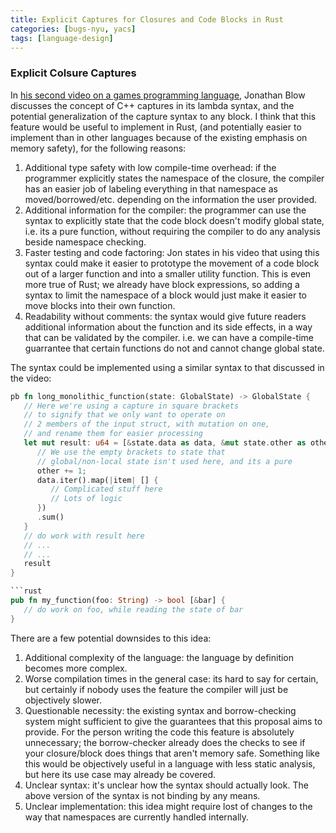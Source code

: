 ```yaml
---
title: Explicit Captures for Closures and Code Blocks in Rust
categories: [bugs-nyu, yacs]
tags: [language-design]
---
```

<!-- {% raw %} -->
<!-- {% include refc-small.html text="ref commit" commit="3cad965..." %} -->
<!-- {% include ref-commit.html text="ref commit" commit="3cad965..." %} -->
<!-- {% endraw %} -->
### Explicit Colsure Captures
In [his second video on a games programming language][jai-video-two],
Jonathan Blow discusses the concept of C++ captures in its lambda syntax,
and the potential generalization of the capture syntax to any block.
I think that this feature would be useful to implement in Rust,
(and potentially easier to implement than in other languages because of the
existing emphasis on memory safety), for the following reasons:

[jai-video-two]: https://youtu.be/5Nc68IdNKdg?t=3030

1. Additional type safety with low compile-time overhead:
   if the programmer explicitly states the namespace of the closure,
   the compiler has an easier job of labeling everything in that namespace as moved/borrowed/etc.
   depending on the information the user provided.
2. Additional information for the compiler: the programmer can use the syntax to
   explicitly state that the code block doesn't modify global state,
   i.e. its a pure function, without requiring the compiler to do any analysis beside namespace checking.
3. Faster testing and code factoring: Jon states in his video that using this syntax
   could make it easier to prototype the movement of a code block out of a larger
   function and into a smaller utility function. This is even more true of Rust;
   we already have block expressions, so adding a syntax to limit the namespace
   of a block would just make it easier to move blocks into their own function.
4. Readability without comments: the syntax would give future readers additional
   information about the function and its side effects, in a way that can be
   validated by the compiler. i.e. we can have a compile-time guarrantee that certain
   functions do not and cannot change global state.

The syntax could be implemented using a similar syntax to that discussed in the video:

```rust
pb fn long_monolithic_function(state: GlobalState) -> GlobalState {
   // Here we're using a capture in square brackets
   // to signify that we only want to operate on
   // 2 members of the input struct, with mutation on one,
   // and rename them for easier processing
   let mut result: u64 = [&state.data as data, &mut state.other as other] {
      // We use the empty brackets to state that
      // global/non-local state isn't used here, and its a pure
      other += 1;
      data.iter().map(|item| [] {
         // Complicated stuff here
         // Lots of logic
      })
      .sum()
   }
   // do work with result here
   // ...
   // ...
   result
}

```rust
pub fn my_function(foo: String) -> bool [&bar] {
   // do work on foo, while reading the state of bar
}
```
There are a few potential downsides to this idea:

1. Additional complexity of the language: the language by definition becomes more
   complex.
2. Worse compilation times in the general case: its hard to say for certain, but
   certainly if nobody uses the feature the compiler will just be objectively slower.
3. Questionable necessity: the existing syntax and borrow-checking system might
   sufficient to give the guarantees that this proposal aims to provide. For the
   person writing the code this feature is absolutely unnecessary; the borrow-checker
   already does the checks to see if your closure/block does things that aren't memory
   safe. Something like this would be objectively useful in a language with less
   static analysis, but here its use case may already be covered.
4. Unclear syntax: it's unclear how the syntax should actually look. The above version
   of the syntax is not binding by any means.
5. Unclear implementation: this idea might require lost of changes to the way that
   namespaces are currently handled internally.
